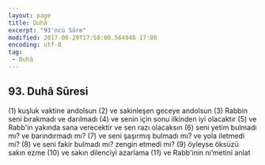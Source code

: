 ```yaml
---
layout: page
title: Duhâ
excerpt: "93'ncü Sûre"
modified: 2017-08-29T17:50:00.564948 17:00
encoding: utf-8
tag: 
 - Duhâ
---
```


## 93. Duhâ Sûresi

(1) kuşluk vaktine andolsun
(2) ve sakinleşen geceye andolsun
(3) Rabbin seni bırakmadı ve darılmadı
(4) ve senin için sonu ilkinden iyi olacaktır
(5) ve Rabb'in yakında sana verecektir ve sen razı olacaksın
(6) seni yetim bulmadı mı? ve barındırmadı mı?
(7) ve seni şaşırmış bulmadı mı? ve yola iletmedi mi?
(8) ve seni fakir bulmadı mı? zengin etmedi mi?
(9) öyleyse öksüzü sakın ezme
(10) ve sakın dilenciyi azarlama
(11) ve Rabb'inin ni’metini anlat
